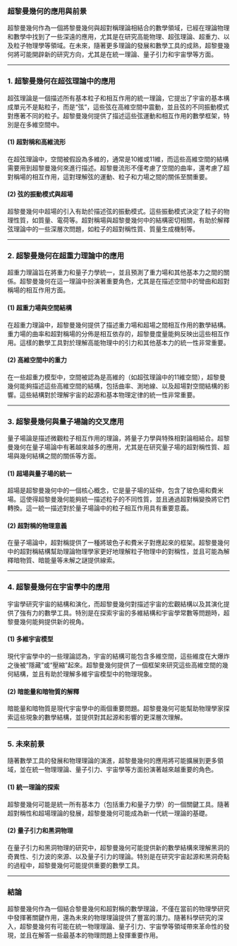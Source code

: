 ### **超黎曼幾何的應用與前景**

超黎曼幾何作為一個將黎曼幾何與超對稱理論相結合的數學領域，已經在理論物理和數學中找到了一些深遠的應用，尤其是在研究高能物理、超弦理論、超重力、以及粒子物理學等領域。在未來，隨著更多理論的發展和數學工具的成熟，超黎曼幾何將可能開辟新的研究方向，尤其是在統一理論、量子引力和宇宙學等方面。

---

### **1. 超黎曼幾何在超弦理論中的應用**

超弦理論是一個描述所有基本粒子和相互作用的統一理論，它提出了宇宙的基本構成單元不是點粒子，而是“弦”，這些弦在高維空間中震動，並且弦的不同振動模式對應著不同的粒子。超黎曼幾何提供了描述這些弦運動和相互作用的數學框架，特別是在多維空間中。

#### **(1) 超對稱和高維流形**

在超弦理論中，空間被假設為多維的，通常是10維或11維，而這些高維空間的結構需要用到超黎曼幾何來進行描述。超黎曼流形不僅考慮了空間的曲率，還考慮了超對稱場的相互作用，這對理解弦的運動、粒子和力場之間的關係至關重要。

#### **(2) 弦的振動模式與超場**

超黎曼幾何中超場的引入有助於描述弦的振動模式。這些振動模式決定了粒子的物理性質，如質量、電荷等。超對稱場與超黎曼幾何中的結構密切相關，有助於解釋弦理論中的一些深層次問題，如粒子的超對稱性質、質量生成機制等。

---

### **2. 超黎曼幾何在超重力理論中的應用**

超重力理論旨在將重力和量子力學統一，並且預測了重力場和其他基本力之間的關係。超黎曼幾何在這一理論中扮演著重要角色，尤其是在描述空間中的彎曲和超對稱場的相互作用方面。

#### **(1) 超重力場與空間結構**

在超重力理論中，超黎曼幾何提供了描述重力場和超場之間相互作用的數學結構。重力場的曲率和超對稱場的分佈是相互依存的，超黎曼度量能夠反映出這些相互作用。這樣的數學工具對於理解高能物理中的引力和其他基本力的統一性非常重要。

#### **(2) 高維空間中的重力**

在一些超重力模型中，空間被認為是高維的（如超弦理論中的11維空間），超黎曼幾何能夠描述這些高維空間的結構，包括曲率、測地線、以及超場對空間結構的影響。這些結構對於理解宇宙的起源和基本物理定律的統一性非常重要。

---

### **3. 超黎曼幾何與量子場論的交叉應用**

量子場論是描述微觀粒子相互作用的理論，將量子力學與特殊相對論相結合。超黎曼幾何在量子場論中有著越來越多的應用，尤其是在研究量子場的超對稱性質、超場與幾何結構之間的關係等方面。

#### **(1) 超場與量子場的統一**

超場是超黎曼幾何中的一個核心概念，它是量子場的延伸，包含了玻色場和費米場。這使得超黎曼幾何能夠統一描述粒子的不同性質，並且通過超對稱變換將它們轉換。這一統一描述對於量子場論中的粒子相互作用具有重要意義。

#### **(2) 超對稱的物理意義**

在量子場論中，超對稱提供了一種將玻色子和費米子對應起來的框架。超黎曼幾何中的超對稱結構幫助理論物理學家更好地理解粒子物理中的對稱性，並且可能為解釋暗物質、暗能量等未解之謎提供線索。

---

### **4. 超黎曼幾何在宇宙學中的應用**

宇宙學研究宇宙的結構和演化，而超黎曼幾何對描述宇宙的宏觀結構以及其演化提供了強有力的數學工具。特別是在探索宇宙的多維結構和宇宙學常數等問題時，超黎曼幾何能夠提供新的視角。

#### **(1) 多維宇宙模型**

現代宇宙學中的一些理論認為，宇宙的結構可能包含多維空間，這些維度在大爆炸之後被“隱藏”或“壓縮”起來。超黎曼幾何提供了一個框架來研究這些高維空間的幾何結構，並且有助於理解多維宇宙模型中的物理現象。

#### **(2) 暗能量和暗物質的解釋**

暗能量和暗物質是現代宇宙學中的兩個重要問題。超黎曼幾何可能幫助物理學家探索這些現象的數學結構，並提供對其起源和影響的更深層次理解。

---

### **5. 未來前景**

隨著數學工具的發展和物理理論的演進，超黎曼幾何的應用將可能擴展到更多領域，並在統一物理理論、量子引力、宇宙學等方面扮演著越來越重要的角色。

#### **(1) 統一理論的探索**

超黎曼幾何可能是統一所有基本力（包括重力和量子力學）的一個關鍵工具。隨著超對稱性和超場理論的發展，超黎曼幾何可能成為新一代統一理論的基礎。

#### **(2) 量子引力和黑洞物理**

在量子引力和黑洞物理的研究中，超黎曼幾何可能提供新的數學結構來理解黑洞的奇異性、引力波的來源、以及量子引力的理論。特別是在研究宇宙起源和黑洞奇點的過程中，超黎曼幾何可能提供重要的數學工具。

---

### **結論**

超黎曼幾何作為一個結合黎曼幾何和超對稱的數學理論，不僅在當前的物理學研究中發揮著關鍵作用，還為未來的物理理論提供了豐富的潛力。隨著科學研究的深入，超黎曼幾何有可能在統一物理理論、量子引力、宇宙學等領域帶來革命性的發現，並且在解答一些最基本的物理問題上發揮重要作用。